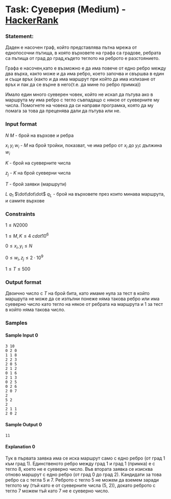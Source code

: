 # Task: Суеверия (Medium) - [HackerRank](<https://www.hackerrank.com/contests/sda-2021-2022-test-7-final/challenges/challenge-2817>)


### Statement:

Даден е насочен граф, който представлява пътна мрежа от еднопосочни пътища, в която върховете на графа са градове, ребрата са пътища от град до град,където теглото на реброто е разстоянието. 

Графа е насочен,като е възможно е да има повече от едно ребро между два върха, както може и да има ребро, което започва и свършва в един и същи връх (както и да има маршрут при който да има излизане от връх и пак да се върне в него(т.е. да мине по ребро примка))

Имало един много суеверен човек, който не искал да пътува ако в маршрута му има ребро с тегло съвпадащо с някое от суеверните му числа. Помогнете на човека да си направи програмка, която да му помага за това да преценява дали да пътува или не.


### Input format

$N$ $M$ - брой на върхове и ребра

$x_i$ $y_i$ $w_i$ - $M$ на брой тройки, показват, че има ребро от $x_i$ до $y_i$с дължина $w_i$

$K$ - брой на суеверните числа

$z_j$ - $K$ на брой суеверни числа

$T$ - брой заявки (маршрути)

$L$ $q_1$ $\dot\dot\dot$ $q_L$ - брой на върховете през които минава маршрута, и самите върхове


### Constraints



$1 \le N 2000$

$1 \le M,K \le 4\ cdot 10^6$ 

$0 \le x_i,y_i \le N$ 

$0 \le w_i,z_j \le 2 \cdot 10^9$ 

$1 \le T \le 500$ 

### Output format

Двоично число с $T$ на брой бита, като имаме нула за тест в който маршрута не може да се изпълни понеже няма такова ребро или има суеверно число като тегло на някое от ребрата на маршрута и 1 за тест в който няма такова число.


### Samples


#### Sample Input 0
```
3 10
0 2 0
1 1 8
2 2 3
2 0 5
2 1 2
0 1 6
2 1 3
0 2 5
0 2 6
2 0 7
2
5 2 
2
2 1 1 
2 0 2 
```

#### Sample Output 0
```
11
```

#### Explanation 0
Тук в първата заявка има се иска маршрут само с едно ребро (от град 1 към град 1). Единственото ребро между град 1 и град 1 (примка) е с тегло 8, което не е суеверно число.
Във втората заявка се изисква отново маршрут с едно ребро (от град 0 до град 2). Кандидати за това ребро са с тегла 5 и 7. Реброто с тегло 5 не можем да вземем заради теглото му (тъй като е от суеверните числа (5, 2)), докато реброто с тегло 7 можем тъй като 7 не е суеверно число.
